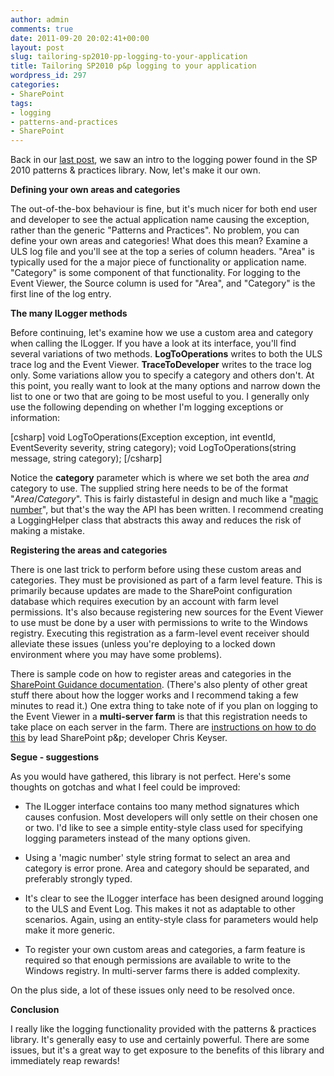 ```yaml
---
author: admin
comments: true
date: 2011-09-20 20:02:41+00:00
layout: post
slug: tailoring-sp2010-pp-logging-to-your-application
title: Tailoring SP2010 p&p logging to your application
wordpress_id: 297
categories:
- SharePoint
tags:
- logging
- patterns-and-practices
- SharePoint
---
```


Back in our [last post](http://www.alexangas.com/blog/?p=289), we saw an intro to the logging power found in the SP 2010 patterns & practices library. Now, let's make it our own.

**Defining your own areas and categories**

The out-of-the-box behaviour is fine, but it's much nicer for both end user and developer to see the actual application name causing the exception, rather than the generic "Patterns and Practices". No problem, you can define your own areas and categories! What does this mean? Examine a ULS log file and you'll see at the top a series of column headers. "Area" is typically used for the a major piece of functionality or application name. "Category" is some component of that functionality. For logging to the Event Viewer, the Source column is used for "Area", and "Category" is the first line of the log entry.

**The many ILogger methods**

Before continuing, let's examine how we use a custom area and category when calling the ILogger. If you have a look at its interface, you'll find several variations of two methods. **LogToOperations** writes to both the ULS trace log and the Event Viewer. **TraceToDeveloper** writes to the trace log only. Some variations allow you to specify a category and others don't. At this point, you really want to look at the many options and narrow down the list to one or two that are going to be most useful to you. I generally only use the following depending on whether I'm logging exceptions or information:

[csharp]
void LogToOperations(Exception exception, int eventId, EventSeverity severity, string category);
void LogToOperations(string message, string category);
[/csharp]

Notice the **category** parameter which is where we set both the area _and_ category to use. The supplied string here needs to be of the format "_Area_/_Category_". This is fairly distasteful in design and much like a "[magic number](http://en.wikipedia.org/wiki/Magic_number_(programming))", but that's the way the API has been written. I recommend creating a LoggingHelper class that abstracts this away and reduces the risk of making a mistake.

**Registering the areas and categories**

There is one last trick to perform before using these custom areas and categories. They must be provisioned as part of a farm level feature. This is primarily because updates are made to the SharePoint configuration database which requires execution by an account with farm level permissions. It's also because registering new sources for the Event Viewer to use must be done by a user with permissions to write to the Windows registry. Executing this registration as a farm-level event receiver should alleviate these issues (unless you're deploying to a locked down environment where you may have some problems).

There is sample code on how to register areas and categories in the [SharePoint Guidance documentation](http://msdn.microsoft.com/en-us/library/ff798462.aspx). (There's also plenty of other great stuff there about how the logger works and I recommend taking a few minutes to read it.) One extra thing to take note of if you plan on logging to the Event Viewer in a **multi-server farm** is that this registration needs to take place on each server in the farm. There are [instructions on how to do this](http://blogs.msdn.com/b/chriskeyser/archive/2010/12/20/using-a-sharepoint-timer-job-to-deploy-settings-in-a-farm-for-registering-event-sources.aspx) by lead SharePoint p&p; developer Chris Keyser.

**Segue - suggestions**

As you would have gathered, this library is not perfect. Here's some thoughts on gotchas and what I feel could be improved:




	
  * The ILogger interface contains too many method signatures which causes confusion. Most developers will only settle on their chosen one or two. I'd like to see a simple entity-style class used for specifying logging parameters instead of the many options given.

	
  * Using a 'magic number' style string format to select an area and category is error prone. Area and category should be separated, and preferably strongly typed.

	
  * It's clear to see the ILogger interface has been designed around logging to the ULS and Event Log. This makes it not as adaptable to other scenarios. Again, using an entity-style class for parameters would help make it more generic.

	
  * To register your own custom areas and categories, a farm feature is required so that enough permissions are available to write to the Windows registry. In multi-server farms there is added complexity.



On the plus side, a lot of these issues only need to be resolved once.

**Conclusion**

I really like the logging functionality provided with the patterns & practices library. It's generally easy to use and certainly powerful. There are some issues, but it's a great way to get exposure to the benefits of this library and immediately reap rewards!

